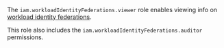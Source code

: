The `iam.workloadIdentityFederations.viewer` role enables viewing info on [workload identity federations](../../../iam/concepts/workload-identity.md).

This role also includes the `iam.workloadIdentityFederations.auditor` permissions.
